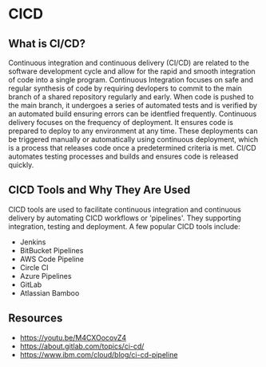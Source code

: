 # CICD

## **What is CI/CD?**

Continuous integration and continuous delivery (CI/CD) are related to the software development cycle and allow for the rapid and smooth integration of code into a single program. Continuous Integration focuses on safe and regular synthesis of code by requiring devlopers to commit to the main branch of a shared repository regularly and early. When code is pushed to the main branch, it undergoes a series of automated tests and is verified by an automated build ensuring errors can be identfied frequently. Continuous delivery focuses on the frequency of deployment. It ensures code is prepared to deploy to any environment at any time. These deployments can be triggered manually or automatically using continuous deployment, which is a process that releases code once a predetermined criteria is met. CI/CD automates testing processes and builds and ensures code is released quickly. 


## **CICD Tools and Why They Are Used**
CICD tools are used to facilitate continuous integration and continuous delivery by automating CICD workflows or 'pipelines'. They supporting integration, testing and deployment. A few popular CICD tools include:
- Jenkins
- BitBucket Pipelines
- AWS Code Pipeline
- Circle CI
- Azure Pipelines
- GitLab
- Atlassian Bamboo


## Resources 
- https://youtu.be/M4CXOocovZ4 
- https://about.gitlab.com/topics/ci-cd/ 
- https://www.ibm.com/cloud/blog/ci-cd-pipeline 
